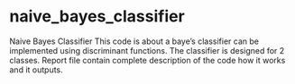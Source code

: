 # naive_bayes_classifier
Naive Bayes Classifier
This code is about a baye’s classifier can be implemented using discriminant functions. The classifier is designed for 2 classes. Report file contain complete description of the code how it works and it outputs.
